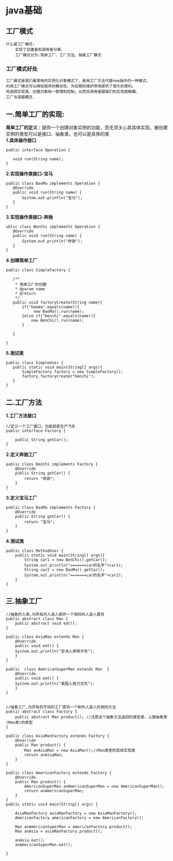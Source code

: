 # java基础

## 工厂模式
    什么是工厂模式:
        实现了创建者和调用者分离，
        工厂模式分为:简单工厂、工厂方法、抽象工厂模式

### 工厂模式好处
    工厂模式是我们最常用的实例化对象模式了，是用工厂方法代替new操作的一种模式。
    利用工厂模式可以降低程序的耦合性，为后期的维护修改提供了很大的便利。
    将选择实现类、创建对象统一管理和控制。从而将调用者跟我们的实现类解耦。
    工厂与容器概念.
    
## 一.简单工厂的实现:
**简单工厂的定义**：提供一个创建对象实例的功能，而无须关心其具体实现。被创建实例的类型可以是接口、抽象类，也可以是具体的类</br>
 **1.具体操作接口**
 ```
 public interface Operation {

    void run(String name);
}
 ```
 **2.实现操作类接口-宝马**
 ```
 public class BaoMa implements Operation {
    @Override
    public void run(String name) {
        System.out.println("宝马");
    }
}
 ```
 **3.实现操作类接口-奔驰**
 ```
 ublic class BenChi implements Operation {
    @Override
    public void run(String name) {
        System.out.println("奔驰");
    }
}
 ```
 **4.创建简单工厂**
 ```
 public class SimpleFactory {

    /**
     * 简单工厂的创建
     * @param name
     * @return
     */
    public void factoryCreate(String name){
        if("baoma".equals(name)){
             new BaoMa().run(name);
        }else if("benchi".equals(name)){
            new BenChi().run(name);
        }

    }

}

 ```
 **5.测试类**
 ```
 public class SimpleUser {
    public static void main(String[] args){
        SimpleFactory factory = new SimpleFactory();
        factory.factoryCreate("benchi");
    }
}
 ```
## 二.工厂方法
**1.工厂方法接口**
```
//定义一个工厂接口，功能就是生产汽车
public interface Factory {

    public String getCar();
}
```
**2.定义奔驰工厂**
```
public class BenChi implements Factory {
    @Override
    public String getCar() {
        return "奔驰";
    }
}
```
**3.定义宝马工厂**
```
public class BaoMa implements Factory {
    @Override
    public String getCar() {
        return "宝马";
    }
}
```
**4.测试类**
```
public class MethodUser {
    public static void main(String[] args){
        String car1 = new BenChi().getCar();
        System.out.println("=======car的名字"+car1);
        String car2 = new BaoMa().getCar();
        System.out.println("=======car的名字"+car2);
    }
}
```
## 三.抽象工厂
```
//抽象的人类,为所有的人造人提供一个相同的人造人属性
public abstract class Man {
    public abstract void eat();
}

public class AsiaMan extends Man {  
    @Override
    public void eat() {
    System.out.println("亚洲人用筷子吃");
    }
}

public  class AmericanSuperMan extends Man  {
    @Override
    public void eat() {
    System.out.println("美国人用刀叉吃");
    }
}


//抽象工厂,为所有的不同的工厂提供一个制作人造人的相同方法
public abstract class Factory {
    public abstract Man product(); //注意这个抽象方法返回的类型是，上面抽象类(Man类)的类型
}

public class AsiaManFactory extends Factory {
    @Override
    public Man product() {
        Man anAisaMan = new AsiaMan();//Man类型的具体实现类
        return anAisaMan;
    }
}

public class AmericanFactory extends Factory {
    @Override
    public Man product() {
        AmericanSuperMan anAmericanSuperMan = new AmericanSuperMan();
        return anAmericanSuperMan;
    }
}   
public static void main(String[] args) {
    
    AsiaManFactory asiaManFactory = new AsiaManFactory();
    AmericanFactory americanFactory = new AmericanFactory();
    
    Man anAmericanSuperMan = americanFactory.product();
    Man anAsia = asiaManFactory.product();
    
    anAsia.eat();
    anAmericanSuperMan.eat();   

}
```



 
 
